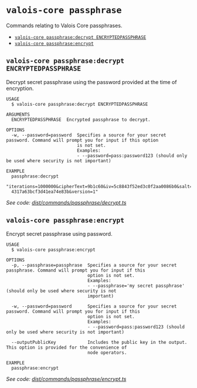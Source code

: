 # `valois-core passphrase`

Commands relating to Valois Core passphrases.

- [`valois-core passphrase:decrypt ENCRYPTEDPASSPHRASE`](#valois-core-passphrasedecrypt-encryptedpassphrase)
- [`valois-core passphrase:encrypt`](#valois-core-passphraseencrypt)

## `valois-core passphrase:decrypt ENCRYPTEDPASSPHRASE`

Decrypt secret passphrase using the password provided at the time of encryption.

```
USAGE
  $ valois-core passphrase:decrypt ENCRYPTEDPASSPHRASE

ARGUMENTS
  ENCRYPTEDPASSPHRASE  Encrypted passphrase to decrypt.

OPTIONS
  -w, --password=password  Specifies a source for your secret password. Command will prompt you for input if this option
                           is not set.
                           Examples:
                           - --password=pass:password123 (should only be used where security is not important)

EXAMPLE
  passphrase:decrypt
  "iterations=1000000&cipherText=9b1c60&iv=5c8843f52ed3c0f2aa0086b0&salt=2240b7f1aa9c899894e528cf5b600e9c&tag=23c0111213
  4317a63bcf3d41ea74e83b&version=1"
```

_See code: [dist/commands/passphrase/decrypt.ts](https://github.com/ValoisHQ/valois-core/blob/v3.0.0-beta.2.5/dist/commands/passphrase/decrypt.ts)_

## `valois-core passphrase:encrypt`

Encrypt secret passphrase using password.

```
USAGE
  $ valois-core passphrase:encrypt

OPTIONS
  -p, --passphrase=passphrase  Specifies a source for your secret passphrase. Command will prompt you for input if this
                               option is not set.
                               Examples:
                               - --passphrase='my secret passphrase' (should only be used where security is not
                               important)

  -w, --password=password      Specifies a source for your secret password. Command will prompt you for input if this
                               option is not set.
                               Examples:
                               - --password=pass:password123 (should only be used where security is not important)

  --outputPublicKey            Includes the public key in the output. This option is provided for the convenience of
                               node operators.

EXAMPLE
  passphrase:encrypt
```

_See code: [dist/commands/passphrase/encrypt.ts](https://github.com/ValoisHQ/valois-core/blob/v3.0.0-beta.2.5/dist/commands/passphrase/encrypt.ts)_
